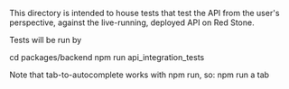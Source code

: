 This directory is intended to house tests that test the API
    from the user's perspective, against
    the live-running, deployed API
    on Red Stone.

Tests will be run by 

cd packages/backend
npm run api_integration_tests

Note that tab-to-autocomplete works with npm run, so:
npm run a tab